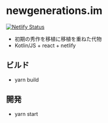# newgenerations.im 
[![Netlify Status](https://api.netlify.com/api/v1/badges/448f5af7-344d-4617-918d-ba23a1f11d82/deploy-status)](https://app.netlify.com/sites/distracted-volhard-96f046/deploys)

  - 初期の秀作を移植に移植を重ねた代物
  - Kotlin/JS + react + netlify

## ビルド
  - yarn build

## 開発
  - yarn start
